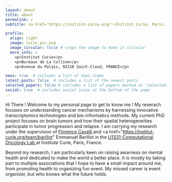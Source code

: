 ```yaml
---
layout: about
title: about
permalink: /
subtitle: <a href='https://institut-curie.org/'>Institut Curie, Paris, France</a>

profile:
  align: right
  image: lucie_pic.png
  image_circular: false # crops the image to make it circular
  more_info: >
    <p>Institut Curie</p>
    <p>Bureaux de La Colline</p>
    <p>Avenue du Palais, 92210 Saint-Cloud, FRANCE</p>

news: true  # includes a list of news items
latest_posts: false  # includes a list of the newest posts
selected_papers: false # includes a list of papers marked as "selected={true}"
social: true  # includes social icons at the bottom of the page
---
```


Hi There ! Welcome to my personal page to get to know me !
My reserach focuses on understanding cancer mechanisms by harnessing innovative transcriptomics technologies and bio-informatics methods. My current PhD project focuses on brain tumors and how their spatial heterogeneities participate in tumor progression and relapse. I am carrying my research under the supervision of <a href="https://institut-curie.org/team/cavalli"> Florence Cavalli </a> and <a href="https://institut-curie.org/team/barillot" Emmanuel Barillot </a> in the <a href="https://institut-curie.org/unit/u1331"> U1331-Computational Oncology Lab </a> at Institute Curie, Paris, France.

Beyond my research, I am particularly keen on raising awarness on mental health and dedicated to make the world a better place. It is mostly by taking part to multiple associations that I hope to have a small impact around me, from promoting health to organizing fun event. My missed career is event organizer, but who knows what the future holds. 
